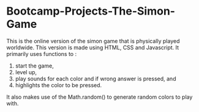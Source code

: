 # Bootcamp-Projects-The-Simon-Game

This is the online version of the simon game that is physically played worldwide. This version is made using HTML, CSS and Javascript.
It primarily uses functions to :
  1. start the game,
  2. level up,
  3. play sounds for each color and if wrong answer is pressed, and
  4. highlights the color to be pressed.

It also makes use of the Math.random() to generate random colors to play with.
